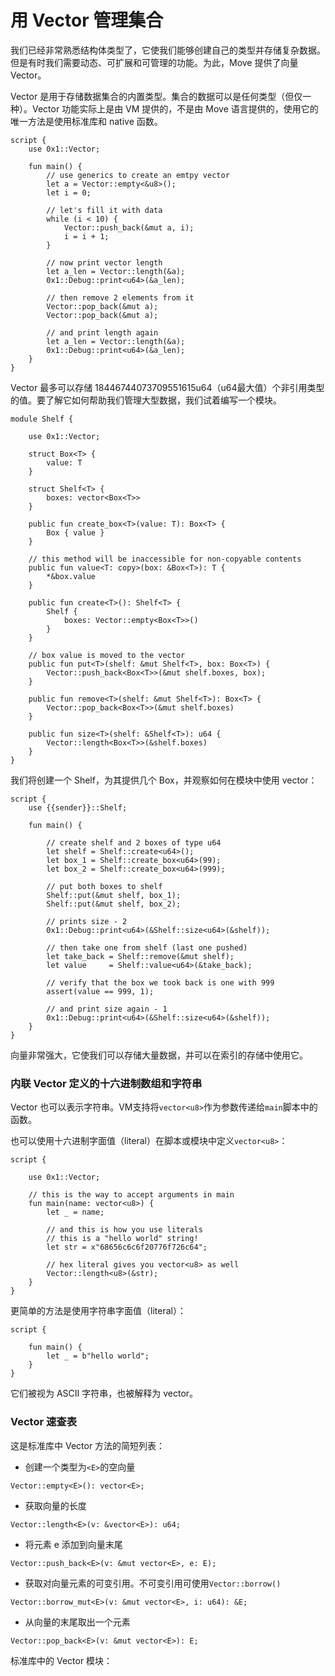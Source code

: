 # 用 Vector 管理集合

我们已经非常熟悉结构体类型了，它使我们能够创建自己的类型并存储复杂数据。但是有时我们需要动态、可扩展和可管理的功能。为此，Move 提供了向量 Vector。

Vector 是用于存储数据集合的内置类型。集合的数据可以是任何类型（但仅一种）。Vector 功能实际上是由 VM 提供的，不是由 Move 语言提供的，使用它的唯一方法是使用标准库和 native 函数。

```Move
script {
    use 0x1::Vector;

    fun main() {
        // use generics to create an emtpy vector
        let a = Vector::empty<&u8>();
        let i = 0;

        // let's fill it with data
        while (i < 10) {
            Vector::push_back(&mut a, i);
            i = i + 1;
        }

        // now print vector length
        let a_len = Vector::length(&a);
        0x1::Debug::print<u64>(&a_len);

        // then remove 2 elements from it
        Vector::pop_back(&mut a);
        Vector::pop_back(&mut a);

        // and print length again
        let a_len = Vector::length(&a);
        0x1::Debug::print<u64>(&a_len);
    }
}
```

Vector 最多可以存储 18446744073709551615u64（u64最大值）个非引用类型的值。要了解它如何帮助我们管理大型数据，我们试着编写一个模块。

```Move
module Shelf {

    use 0x1::Vector;

    struct Box<T> {
        value: T
    }

    struct Shelf<T> {
        boxes: vector<Box<T>>
    }

    public fun create_box<T>(value: T): Box<T> {
        Box { value }
    }

    // this method will be inaccessible for non-copyable contents
    public fun value<T: copy>(box: &Box<T>): T {
        *&box.value
    }

    public fun create<T>(): Shelf<T> {
        Shelf {
            boxes: Vector::empty<Box<T>>()
        }
    }

    // box value is moved to the vector
    public fun put<T>(shelf: &mut Shelf<T>, box: Box<T>) {
        Vector::push_back<Box<T>>(&mut shelf.boxes, box);
    }

    public fun remove<T>(shelf: &mut Shelf<T>): Box<T> {
        Vector::pop_back<Box<T>>(&mut shelf.boxes)
    }

    public fun size<T>(shelf: &Shelf<T>): u64 {
        Vector::length<Box<T>>(&shelf.boxes)
    }
}
```
我们将创建一个 Shelf，为其提供几个 Box，并观察如何在模块中使用 vector：

```Move
script {
    use {{sender}}::Shelf;

    fun main() {

        // create shelf and 2 boxes of type u64
        let shelf = Shelf::create<u64>();
        let box_1 = Shelf::create_box<u64>(99);
        let box_2 = Shelf::create_box<u64>(999);

        // put both boxes to shelf
        Shelf::put(&mut shelf, box_1);
        Shelf::put(&mut shelf, box_2);

        // prints size - 2
        0x1::Debug::print<u64>(&Shelf::size<u64>(&shelf));

        // then take one from shelf (last one pushed)
        let take_back = Shelf::remove(&mut shelf);
        let value     = Shelf::value<u64>(&take_back);

        // verify that the box we took back is one with 999
        assert(value == 999, 1);

        // and print size again - 1
        0x1::Debug::print<u64>(&Shelf::size<u64>(&shelf));
    }
}
```

向量非常强大，它使我们可以存储大量数据，并可以在索引的存储中使用它。

### 内联 Vector 定义的十六进制数组和字符串

Vector 也可以表示字符串。VM支持将`vector<u8>`作为参数传递给`main`脚本中的函数。

也可以使用十六进制字面值（literal）在脚本或模块中定义`vector<u8>`：

```Move
script {

    use 0x1::Vector;

    // this is the way to accept arguments in main
    fun main(name: vector<u8>) {
        let _ = name;

        // and this is how you use literals
        // this is a "hello world" string!
        let str = x"68656c6c6f20776f726c64";

        // hex literal gives you vector<u8> as well
        Vector::length<u8>(&str);
    }
}
```

更简单的方法是使用字符串字面值（literal）：

```Move
script {

    fun main() {
        let _ = b"hello world";
    }
}
```

它们被视为 ASCII 字符串，也被解释为 vector<u8>。

### Vector 速查表

这是标准库中 Vector 方法的简短列表：

- 创建一个类型为`<E>`的空向量
```Move
Vector::empty<E>(): vector<E>;
```
- 获取向量的长度
```Move
Vector::length<E>(v: &vector<E>): u64;
```
- 将元素 e 添加到向量末尾
```Move
Vector::push_back<E>(v: &mut vector<E>, e: E);
```
- 获取对向量元素的可变引用。不可变引用可使用`Vector::borrow()`
```
Vector::borrow_mut<E>(v: &mut vector<E>, i: u64): &E;
```
- 从向量的末尾取出一个元素
```
Vector::pop_back<E>(v: &mut vector<E>): E;
```

标准库中的 Vector 模块：
